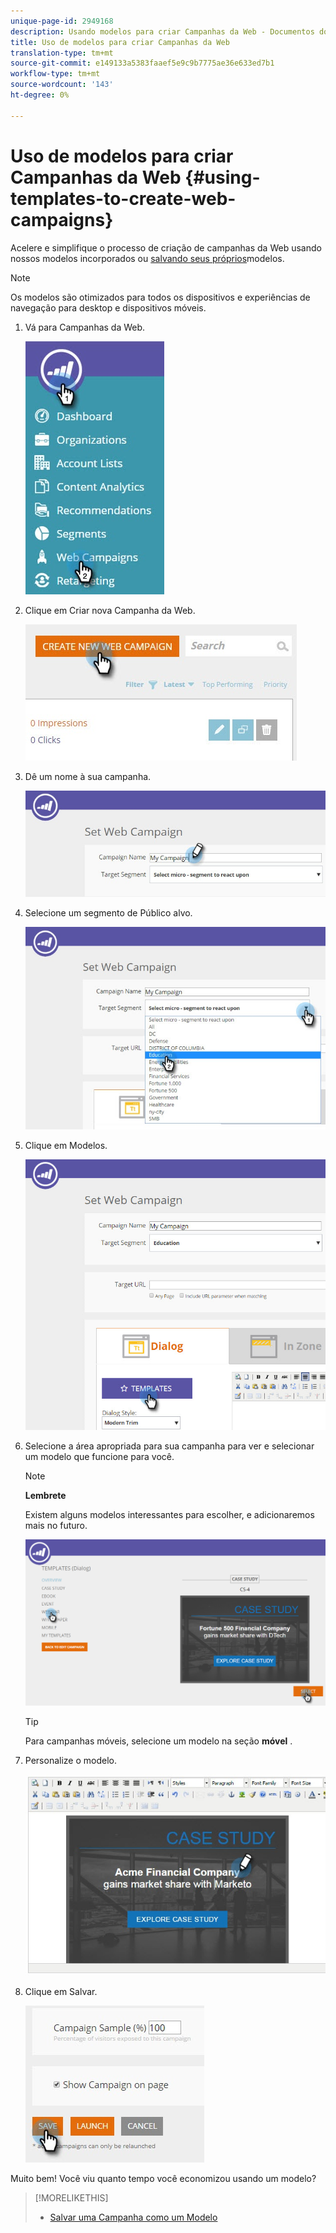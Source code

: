```yaml
---
unique-page-id: 2949168
description: Usando modelos para criar Campanhas da Web - Documentos do Marketing - Documentação do produto
title: Uso de modelos para criar Campanhas da Web
translation-type: tm+mt
source-git-commit: e149133a5383faaef5e9c9b7775ae36e633ed7b1
workflow-type: tm+mt
source-wordcount: '143'
ht-degree: 0%

---
```



# Uso de modelos para criar Campanhas da Web {#using-templates-to-create-web-campaigns}

Acelere e simplifique o processo de criação de campanhas da Web usando nossos modelos incorporados ou [salvando seus próprios](save-your-campaign-as-a-template.md)modelos.

>[!NOTE]
>
>Os modelos são otimizados para todos os dispositivos e experiências de navegação para desktop e dispositivos móveis.

1. Vá para Campanhas da Web.

   ![](assets/web-campaigns-hand.jpg)

1. Clique em Criar nova Campanha da Web.

   ![](assets/create-new-web-campaign-create-hand.jpg)

1. Dê um nome à sua campanha.

   ![](assets/set-web-campaign-my-campaign-hand.jpg)

1. Selecione um segmento de Público alvo.

   ![](assets/set-web-campaign-education.jpg)

1. Clique em Modelos.

   ![](assets/templates.png)

1. Selecione a área apropriada para sua campanha para ver e selecionar um modelo que funcione para você.

   >[!NOTE]
   >
   >**Lembrete**
   >
   >Existem alguns modelos interessantes para escolher, e adicionaremos mais no futuro.

   ![](assets/select.png)

   >[!TIP]
   >
   >Para campanhas móveis, selecione um modelo na seção **móvel** .

1. Personalize o modelo.

   ![](assets/customize-template.jpg)

1. Clique em Salvar.

   ![](assets/click-save-hand.jpg)

Muito bem! Você viu quanto tempo você economizou usando um modelo?

>[!MORELIKETHIS]
>
>* [Salvar uma Campanha como um Modelo](save-your-campaign-as-a-template.md)

>



